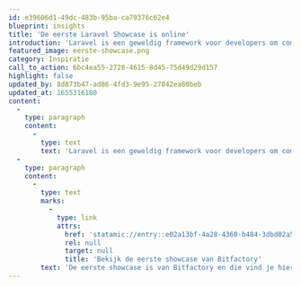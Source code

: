 ```yaml
---
id: e39606d1-49dc-483b-95ba-ca79376c62e4
blueprint: insights
title: 'De eerste Laravel Showcase is online'
introduction: 'Laravel is een geweldig framework voor developers om complexe webapplicaties in te bouwen. Maar voor opdrachtgevers is het soms lastig om te bepalen wat er nou eigenlijk allemaal te bouwen is met Laravel. In een aantal showcases inspireren we potentiele opdrachtgevers met concrete oplossingen die door onze leden zijn gebouwd met behulp van Laravel.'
featured_image: eerste-showcase.png
category: Inspiratie
call_to_action: 6bc4ea55-2728-4615-8d45-75d49d29d157
highlight: false
updated_by: 8d873b47-ad86-4fd3-9e95-27842ea80beb
updated_at: 1655316180
content:
  -
    type: paragraph
    content:
      -
        type: text
        text: 'Laravel is een geweldig framework voor developers om complexe webapplicaties in te bouwen. Maar voor opdrachtgevers is het soms lastig om te bepalen wat er nou eigenlijk allemaal te bouwen is met Laravel. In een aantal showcases inspireren we potentiele opdrachtgevers met concrete oplossingen die door onze leden zijn gebouwd met behulp van Laravel.'
  -
    type: paragraph
    content:
      -
        type: text
        marks:
          -
            type: link
            attrs:
              href: 'statamic://entry::e02a13bf-4a28-4360-b484-3dbd02a53613'
              rel: null
              target: null
              title: 'Bekijk de eerste showcase van Bitfactory'
        text: 'De eerste showcase is van Bitfactory en die vind je hier.'
---
```

